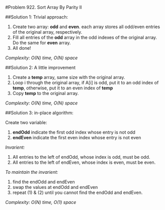 #Problem 922. Sort Array By Parity II 

##Solution 1: Trivial approach: 

1. Create two array: **odd** and **even**. each array stores all odd/even entries of the original array, respectively.
2. Fill all entries of the **odd** array in the odd indexes of the original array. Do the same for **even** array.
3. All done!

*Complexity: O(N) time, O(N) space*
 
##Solution 2: A little improvement

1. Create a **temp** array, same size with the original array.
2. Loop i through the original array, if A[i] is odd, put it to an odd index of **temp**, otherwise, put it to an even index of **temp** 
3. Copy **temp** to the original array.

*Complexity: O(N) time, O(N) space*

##Solution 3: in-place algorithm:

Create two variable: 

1. **endOdd** indicate the first odd index whose entry is not odd
2. **endEven** indicate the first even index whose entry is not even

*Invarient:*

1. All entries to the left of endOdd, whose index is odd, must be odd.
2. All entries to the left of endEven, whose index is even, must be even.

*To maintain the invarient:*

1. find the endOdd and endEven
2. swap the values at endOdd and endEven
3. repeat (1) & (2) until you cannot find the endOdd and endEven.

*Complexity: O(N) time, O(1) space*
